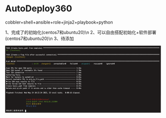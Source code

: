 # AutoDeploy360
cobbler+shell+ansible+role+jinja2+playbook+python

1、完成了的初始化(centos7和ubuntu20)\n
2、可以自由搭配初始化+软件部署(centos7和ubuntu20)\n
3、待添加

![Alt text](./images/WechatIMG3601.png)
